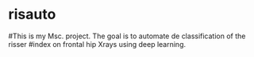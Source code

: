 # risauto

#This is my Msc. project. The goal is to automate de classification of the risser
#index on frontal hip Xrays using deep learning.
